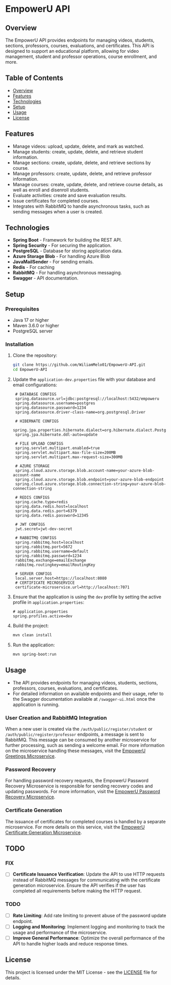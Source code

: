 # EmpowerU API

## Overview

The EmpowerU API provides endpoints for managing videos, students, sections, professors, courses, evaluations, and certificates. This API is designed to support an educational platform, allowing for video management, student and professor operations, course enrollment, and more.

## Table of Contents
- [Overview](#overview)
- [Features](#features)
- [Technologies](#technologies)
- [Setup](#setup)
- [Usage](#usage)
- [License](#license)

## Features

- Manage videos: upload, update, delete, and mark as watched.
- Manage students: create, update, delete, and retrieve student information.
- Manage sections: create, update, delete, and retrieve sections by course.
- Manage professors: create, update, delete, and retrieve professor information.
- Manage courses: create, update, delete, and retrieve course details, as well as enroll and disenroll students.
- Evaluate activities: create and save evaluation results.
- Issue certificates for completed courses.
- Integrates with RabbitMQ to handle asynchronous tasks, such as sending messages when a user is created.


## Technologies

- **Spring Boot** - Framework for building the REST API.
- **Spring Security** - For securing the application.
- **PostgreSQL** - Database for storing application data.
- **Azure Storage Blob** - For handling Azure Blob 
- **JavaMailSender** - For sending emails.
- **Redis** - For caching
- **RabbitMQ** - For handling asynchronous messaging.
- **Swagger** - API documentation.

## Setup

### Prerequisites

- Java 17 or higher
- Maven 3.6.0 or higher
- PostgreSQL server

### Installation

1. Clone the repository:

    ```bash
    git clone https://github.com/WiliamMelo01/EmpowerU-API.git
    cd EmpowerU-API
    ```

2. Update the `application-dev.properties` file with your database and email configurations:

   ```properties
    # DATABASE CONFIGS
    spring.datasource.url=jdbc:postgresql://localhost:5432/empoweru
    spring.datasource.username=postgres
    spring.datasource.password=1234
    spring.datasource.driver-class-name=org.postgresql.Driver

    # HIBERNATE CONFIGS
    spring.jpa.properties.hibernate.dialect=org.hibernate.dialect.PostgreSQLDialect
    spring.jpa.hibernate.ddl-auto=update

    # FILE UPLOAD CONFIGS
    spring.servlet.multipart.enabled=true
    spring.servlet.multipart.max-file-size=200MB
    spring.servlet.multipart.max-request-size=300MB

    # AZURE STORAGE
    spring.cloud.azure.storage.blob.account-name=your-azure-blob-account-name
    spring.cloud.azure.storage.blob.endpoint=your-azure-blob-endpoint
    spring.cloud.azure.storage.blob.connection-string=your-azure-blob-connection-string

    # REDIS CONFIGS
    spring.cache.type=redis
    spring.data.redis.host=localhost
    spring.data.redis.port=6379
    spring.data.redis.password=12345

    # JWT CONFIGS
    jwt.secret=jwt-dev-secret

    # RABBITMQ CONFIGS
    spring.rabbitmq.host=localhost
    spring.rabbitmq.port=5672
    spring.rabbitmq.username=default
    spring.rabbitmq.password=1234
    rabbitmq.exchange=emailExchange
    rabbitmq.routingkey=emailRoutingKey

    # SERVER CONFIGS
    local.server.host=https://localhost:8080
    # CERTIFICATE MICROSERVICE
    certificate-microservice.url=http://localhost:7071
    ```

3. Ensure that the application is using the `dev` profile by setting the active profile in `application.properties`:

    ```properties
    # application.properties
    spring.profiles.active=dev
    ```

4. Build the project:

    ```bash
    mvn clean install
    ```

5. Run the application:

    ```bash
    mvn spring-boot:run
    ```
    
## Usage

- The API provides endpoints for managing videos, students, sections, professors, courses, evaluations, and certificates.
- For detailed information on available endpoints and their usage, refer to the Swagger documentation available at `/swagger-ui.html` once the application is running.

### User Creation and RabbitMQ Integration

When a new user is created via the `/auth/public/register/student` or `/auth/public/register/professor` endpoints, a message is sent to RabbitMQ. This message can be consumed by another microservice for further processing, such as sending a welcome email. For more information on the microservice handling these messages, visit the [EmpowerU Greetings Microservice](https://github.com/WiliamMelo01/EmpowerUGreettingsMicroService).

### Password Recovery

For handling password recovery requests, the EmpowerU Password Recovery Microservice is responsible for sending recovery codes and updating passwords. For more information, visit the [EmpowerU Password Recovery Microservice](https://github.com/WiliamMelo01/EmpowerUPasswordRecoveryMicroService).

### Certificate Generation

The issuance of certificates for completed courses is handled by a separate microservice. For more details on this service, visit the [EmpowerU Certificate Generation Microservice](https://github.com/WiliamMelo01/EmpowerUCertificateMicroService).

## TODO

### FIX

- [ ] **Certificate Issuance Verification**: Update the API to use HTTP requests instead of RabbitMQ messages for communicating with the certificate generation microservice. Ensure the API verifies if the user has completed all requirements before making the HTTP request.

### TODO
- [ ] **Rate Limiting**: Add rate limiting to prevent abuse of the password update endpoint.
- [ ] **Logging and Monitoring**: Implement logging and monitoring to track the usage and performance of the microservice.
- [ ] **Improve General Performance**: Optimize the overall performance of the API to handle higher loads and reduce response times.

## License

This project is licensed under the MIT License - see the [LICENSE](LICENSE) file for details.
